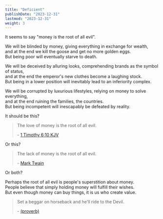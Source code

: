 ```yaml
---
title: "Deficient"
publishDate: "2023-12-31"
lastmod: "2023-12-31"
weight: 3
---
```


It seems to say "money is the root of all evil".<br/>

We will be blinded by money, giving everything in exchange for wealth,<br/>
and at the end we kill the goose and get no more golden eggs.<br/>
But being poor will eventually starve to death.<br/>

We will be deceived by alluring looks, comprehending brands as the symbol of status,<br/>
and at the end the emperor's new clothes become a laughing stock.<br/>
But being in a lower position will inevitably lead to an inferiority complex.<br/>

We will be corrupted by luxurious lifestyles, relying on money to solve everything,<br/>
and at the end ruining the families, the countries.<br/>
But being incompetent will inescapably be defeated by reality.<br/>

It should be this?<br/>

> The love of money is the root of all evil.
>
> \- [1 Timothy 6:10 KJV](https://www.biblegateway.com/passage/?search=1%20Timothy%206%3A10&version=KJV)

Or this?<br/>

> The lack of money is the root of all evil.
>
> \- [Mark Twain](https://www.goodreads.com/quotes/81045-the-lack-of-money-is-the-root-of-all-evil)

Or both?<br/>

Perhaps the root of all evil is people's superstition about money.<br/>
People believe that simply holding money will fulfill their wishes.<br/>
But even though money can buy things, it is us who create value.<br/>

> Set a beggar on horseback and he'll ride to the Devil.
>
> \- [(proverb)](https://en.wiktionary.org/wiki/set_a_beggar_on_horseback_and_he%27ll_ride_to_the_Devil)
